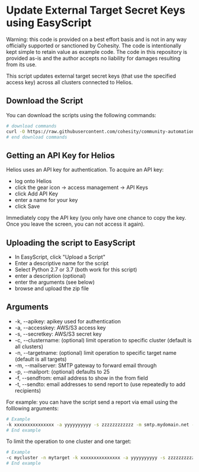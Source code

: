 # Update External Target Secret Keys using EasyScript

Warning: this code is provided on a best effort basis and is not in any way officially supported or sanctioned by Cohesity. The code is intentionally kept simple to retain value as example code. The code in this repository is provided as-is and the author accepts no liability for damages resulting from its use.

This script updates external target secret keys (that use the specified access key) across all clusters connected to Helios.

## Download the Script

You can download the scripts using the following commands:

```bash
# download commands
curl -O https://raw.githubusercontent.com/cohesity/community-automation-samples/main/easyScript/heliosUpdateTargetSecretKey/heliosUpdateTargetSecretKey.zip
# end download commands
```

## Getting an API Key for Helios

Helios uses an API key for authentication. To acquire an API key:

* log onto Helios
* click the gear icon -> access management -> API Keys
* click Add API Key
* enter a name for your key
* click Save

Immediately copy the API key (you only have one chance to copy the key. Once you leave the screen, you can not access it again).

## Uploading the script to EasyScript

* In EasyScript, click "Upload a Script"
* Enter a descriptive name for the script
* Select Python 2.7 or 3.7 (both work for this script)
* enter a description (optional)
* enter the arguments (see below)
* browse and upload the zip file

## Arguments

* -k, --apikey: apikey used for authentication
* -a, --accesskey: AWS/S3 access key
* -s, --secretkey: AWS/S3 secret key
* -c, --clustername: (optional) limit operation to specific cluster (default is all clusters)
* -n, --targetname: (optional) limit operation to specific target name (default is all targets)
* -m, --mailserver: SMTP gateway to forward email through
* -p, --mailport: (optional) defaults to 25
* -f, --sendfrom: email address to show in the from field
* -t, --sendto: email addresses to send report to (use repeatedly to add recipients)

For example: you can have the script send a report via email using the folllowing arguments:

```bash
# Example
-k xxxxxxxxxxxxxxx -a yyyyyyyyyy -s zzzzzzzzzzzz -m smtp.mydomain.net -t myemail.mydomain.net -f easyscript.mydomain.net
# End example
```

To limit the operation to one cluster and one target:

```bash
# Example
-c mycluster -n mytarget -k xxxxxxxxxxxxxxx -a yyyyyyyyyy -s zzzzzzzzzzzz -m smtp.mydomain.net -t myemail.mydomain.net -f easyscript.mydomain.net
# End example
```

